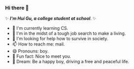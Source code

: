 ### Hi there 👋


✨ ***I'm Hui Gu, a college student at school***. ✨ 


- 🌱 I'm currently learning CS.
- 🎠 I'm in the midst of a tough job search to make a living.
- 🤔 I'm looking for help how to survive in society.
- 📫 How to reach me: mail.
- 😄 Pronouns: boy.
- 👀 Fun fact: Nice to meet you.
- 🚀 Dream: Be a happy boy, driving a free and peaceful life.
